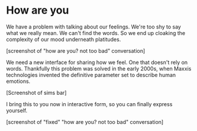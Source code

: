 # How are you

We have a problem with talking about our feelings. We're too shy to say what we really mean. We can't find the words. So we end up cloaking the complexity of our mood underneath platitudes.

[screenshot of "how are you? not too bad" conversation]

We need a new interface for sharing how we feel. One that doesn't rely on words. Thankfully this problem was solved in the early 2000s, when Maxxis technologies invented the definitive parameter set to describe human emotions.

[Screenshot of sims bar]

I bring this to you now in interactive form, so you can finally express yourself.

[screenshot of "fixed" "how are you? not too bad" conversation]